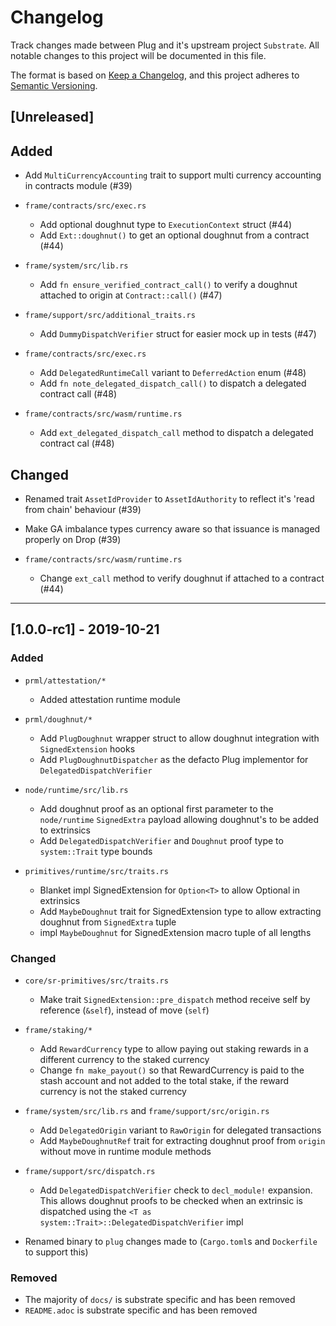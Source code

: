 # Changelog
Track changes made between Plug and it's upstream project `Substrate`.
All notable changes to this project will be documented in this file.

The format is based on [Keep a Changelog](https://keepachangelog.com/en/1.0.0/),
and this project adheres to [Semantic Versioning](https://semver.org/spec/v2.0.0.html).

## [Unreleased]

## Added
- Add `MultiCurrencyAccounting` trait to support multi currency accounting in contracts module (#39)

- `frame/contracts/src/exec.rs`
	- Add optional doughnut type to `ExecutionContext` struct (#44)
	- Add `Ext::doughnut()` to get an optional doughnut from a contract (#44)

- `frame/system/src/lib.rs`
	- Add `fn ensure_verified_contract_call()` to verify a doughnut attached to origin at `Contract::call()` (#47)

- `frame/support/src/additional_traits.rs`
	- Add `DummyDispatchVerifier` struct for easier mock up in tests (#47)

- `frame/contracts/src/exec.rs`
	- Add `DelegatedRuntimeCall` variant to `DeferredAction` enum (#48)
	- Add `fn note_delegated_dispatch_call()` to dispatch a delegated contract call (#48)

- `frame/contracts/src/wasm/runtime.rs`
	- Add `ext_delegated_dispatch_call` method to dispatch a delegated contract cal (#48)

## Changed
- Renamed trait `AssetIdProvider` to `AssetIdAuthority` to reflect it's 'read from chain' behaviour (#39)
- Make GA imbalance types currency aware so that issuance is managed properly on Drop (#39)

- `frame/contracts/src/wasm/runtime.rs`
	- Change `ext_call` method to verify doughnut if attached to a contract (#44)

------

## [1.0.0-rc1] - 2019-10-21

### Added
- `prml/attestation/*`
	- Added attestation runtime module

- `prml/doughnut/*`
	- Add `PlugDoughnut` wrapper struct to allow doughnut integration with `SignedExtension` hooks
	- Add `PlugDoughnutDispatcher` as the defacto Plug implementor for `DelegatedDispatchVerifier`

- `node/runtime/src/lib.rs`
	- Add doughnut proof as an optional first parameter to the `node/runtime` `SignedExtra` payload allowing doughnut's to be added to extrinsics
	- Add `DelegatedDispatchVerifier` and `Doughnut` proof type to `system::Trait` type bounds

- `primitives/runtime/src/traits.rs`
	- Blanket impl SignedExtension for `Option<T>` to allow Optional<PlugDoughnut> in extrinsics
	- Add `MaybeDoughnut` trait for SignedExtension type to allow extracting doughnut from `SignedExtra` tuple
	- impl `MaybeDoughnut` for SignedExtension macro tuple of all lengths

### Changed
- `core/sr-primitives/src/traits.rs`
	- Make trait `SignedExtension::pre_dispatch` method receive self by reference (`&self`), instead of move (`self`)

- `frame/staking/*`
	- Add `RewardCurrency` type to allow paying out staking rewards in a different currency to the staked currency
	- Change `fn make_payout()` so that RewardCurrency is paid to the stash account and not added to the total stake, if the reward currency is not the staked currency

- `frame/system/src/lib.rs` and `frame/support/src/origin.rs`
	- Add `DelegatedOrigin` variant to `RawOrigin` for delegated transactions
	- Add `MaybeDoughnutRef` trait for extracting doughnut proof from `origin` without move in runtime module methods

- `frame/support/src/dispatch.rs`
	- Add `DelegatedDispatchVerifier` check to `decl_module!` expansion. This allows doughnut proofs to be checked when an extrinsic is dispatched using the `<T as system::Trait>::DelegatedDispatchVerifier` impl

- Renamed binary to `plug` changes made to (`Cargo.toml`s and `Dockerfile` to support this)

### Removed

- The majority of `docs/` is substrate specific and has been removed
- `README.adoc` is substrate specific and has been removed

